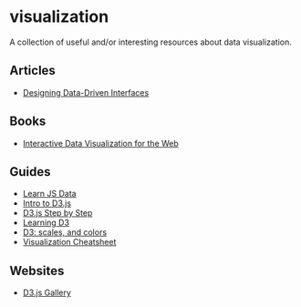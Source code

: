 # visualization

A collection of useful and/or interesting resources about data visualization.

## Articles

- [Designing Data-Driven
  Interfaces](https://medium.com/truth-labs/designing-data-driven-interfaces-a75d62997631)

## Books

- [Interactive Data Visualization for the
  Web](http://chimera.labs.oreilly.com/books/1230000000345/index.html)

## Guides

- [Learn JS Data](http://learnjsdata.com/)
- [Intro to D3.js](https://square.github.io/intro-to-d3/)
- [D3.js Step by Step](http://zeroviscosity.com/category/d3-js-step-by-step)
- [Learning
  D3](http://synthesis.sbecker.net/articles/2012/07/08/learning-d3-part-1)
- [D3: scales, and
  colors](http://www.jeromecukier.net/blog/2011/08/11/d3-scales-and-color/)
- [Visualization Cheatsheet](https://github.com/tmcw/visualization-cheatsheet)

## Websites

- [D3.js Gallery](http://christopheviau.com/d3list/gallery.html)
